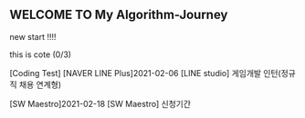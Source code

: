 ## WELCOME TO My Algorithm-Journey

new start !!!!

this is cote (0/3)

[Coding Test]
[NAVER LINE Plus]2021-02-06 [LINE studio] 게임개발 인턴(정규직 채용 연계형)

[SW Maestro]2021-02-18 [SW Maestro] 신청기간
